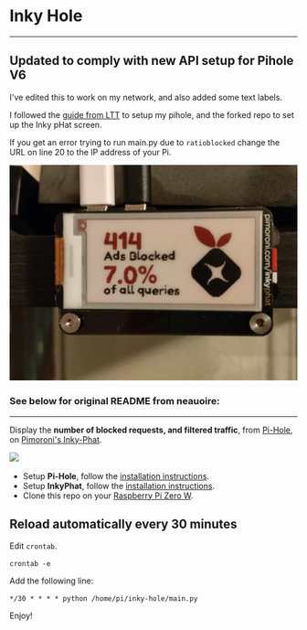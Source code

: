 # Inky Hole

---
Updated to comply with new API setup for Pihole V6
---

I've edited this to work on my network, and also added some text labels.

I followed the [guide from LTT](https://linustechtips.com/topic/1094810-pi-hole-setup-tutorial/) to setup my pihole, and the forked repo to set up the Inky pHat screen.

If you get an error trying to run main.py due to `ratioblocked` change the URL on line 20 to the IP address of your Pi.

<img src='https://raw.githubusercontent.com/kingyam/inky-hole/master/PREVIEW2.jpg?v=1' width="600"/>


### See below for original README from neauoire: ###
---

Display the **number of blocked requests, and filtered traffic**, from [Pi-Hole](https://pi-hole.net), on [Pimoroni's Inky-Phat](https://github.com/pimoroni/inky-phat/issues).

<img src='https://raw.githubusercontent.com/neauoire/inky-hole/master/PREVIEW.jpg?v=1' width="600"/>

- Setup **Pi-Hole**, follow the [installation instructions](https://learn.adafruit.com/pi-hole-ad-blocker-with-pi-zero-w/install-pi-hole).
- Setup **InkyPhat**, follow the [installation instructions](https://learn.pimoroni.com/tutorial/sandyj/getting-started-with-inky-phat).
- Clone this repo on your [Raspberry Pi Zero W](https://www.raspberrypi.org/products/).

## Reload automatically every 30 minutes

Edit `crontab`. 

```
crontab -e
```

Add the following line:

```
*/30 * * * * python /home/pi/inky-hole/main.py
```

Enjoy!
